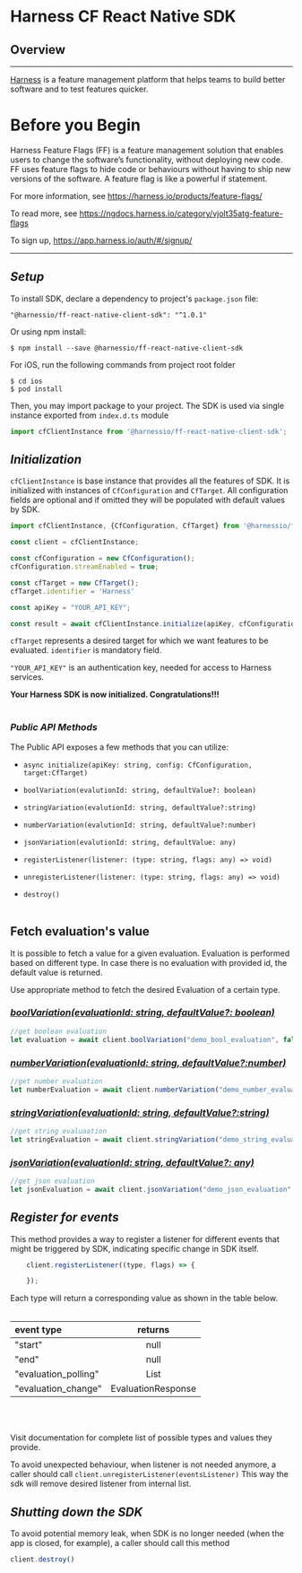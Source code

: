 Harness CF React Native SDK
========================
## Overview

-------------------------
[Harness](https://www.harness.io/) is a feature management platform that helps teams to build better software and to test features quicker.

# Before you Begin
Harness Feature Flags (FF) is a feature management solution that enables users to change the software’s functionality, without deploying new code. FF uses feature flags to hide code or behaviours without having to ship new versions of the software. A feature flag is like a powerful if statement.

For more information, see https://harness.io/products/feature-flags/

To read more, see https://ngdocs.harness.io/category/vjolt35atg-feature-flags

To sign up, https://app.harness.io/auth/#/signup/


-------------------------

## _Setup_

To install SDK, declare a dependency to project's `package.json` file:
```
"@harnessio/ff-react-native-client-sdk": "^1.0.1"
```

Or using npm install:
```shell
$ npm install --save @harnessio/ff-react-native-client-sdk
```

For iOS, run the following commands from project root folder
```shell
$ cd ios
$ pod install
```

Then, you may import package to your project. The SDK is used via single instance exported from `index.d.ts` module
```Javascript
import cfClientInstance from '@harnessio/ff-react-native-client-sdk';
```
## **_Initialization_**
`cfClientInstance` is base instance that provides all the features of SDK. It is initialized with instances of `CfConfiguration` and `CfTarget`. All configuration fields are optional and if omitted they will be populated with default values by SDK.

```JavaScript
import cfClientInstance, {CfConfiguration, CfTarget} from '@harnessio/ff-react-native-client-sdk';

const client = cfClientInstance;

const cfConfiguration = new CfConfiguration();
cfConfiguration.streamEnabled = true;

const cfTarget = new CfTarget();
cfTarget.identifier = 'Harness'

const apiKey = "YOUR_API_KEY";

const result = await cfClientInstance.initialize(apiKey, cfConfiguration, cfTarget);
```
`cfTarget` represents a desired target for which we want features to be evaluated. `identifier` is mandatory field.

`"YOUR_API_KEY"` is an authentication key, needed for access to Harness services.

**Your Harness SDK is now initialized. Congratulations!!!**
<br><br>
### **_Public API Methods_** ###
The Public API exposes a few methods that you can utilize:


* `async initialize(apiKey: string, config: CfConfiguration, target:CfTarget)`

* `boolVariation(evalutionId: string, defaultValue?: boolean)`

* `stringVariation(evalutionId: string, defaultValue?:string)`

* `numberVariation(evalutionId: string, defaultValue?:number)`

* `jsonVariation(evalutionId: string, defaultValue: any)`

* `registerListener(listener: (type: string, flags: any) => void) `

* `unregisterListener(listener: (type: string, flags: any) => void)`

* `destroy()`
<br><br>


## Fetch evaluation's value
It is possible to fetch a value for a given evaluation. Evaluation is performed based on different type. In case there is no evaluation with provided id, the default value is returned.

Use appropriate method to fetch the desired Evaluation of a certain type.
### <u>_boolVariation(evaluationId: string, defaultValue?: boolean)_</u>

```JavaScript
//get boolean evaluation
let evaluation = await client.boolVariation("demo_bool_evaluation", false)
```
### <u>_numberVariation(evaluationId: string, defaultValue?:number)_</u>
```JavaScript
//get number evaluation
let numberEvaluation = await client.numberVariation("demo_number_evaluation", 0)
```

### <u>_stringVariation(evaluationId: string, defaultValue?:string)_</u>
```JavaScript
//get string evaluaation
let stringEvaluation = await client.stringVariation("demo_string_evaluation", "default");
```
### <u>_jsonVariation(evaluationId: string, defaultValue?: any)_</u>
```JavaScript
//get json evaluation
let jsonEvaluation = await client.jsonVariation("demo_json_evaluation", {});

```

## _Register for events_
This method provides a way to register a listener for different events that might be triggered by SDK, indicating specific change in SDK itself.

```JavaScript
    client.registerListener((type, flags) => {

    });
```

Each type will return a corresponding value as shown in the table below.
<br><br>

| event type                 | returns                    |
| :--------------------------| :-------------------------:|
| "start"                    | null                       |
| "end"                      | null                       |
| "evaluation_polling"       | List<EvaluationResponse>   |
| "evaluation_change"        | EvaluationResponse         |
<br><br>

Visit documentation for complete list of possible types and values they provide.

To avoid unexpected behaviour, when listener is not needed anymore, a caller should call
`client.unregisterListener(eventsListener)`
This way the sdk will remove desired listener from internal list.

## _Shutting down the SDK_
To avoid potential memory leak, when SDK is no longer needed (when the app is closed, for example), a caller should call this method
```JavaScript
client.destroy()
```
